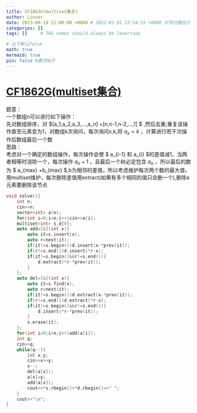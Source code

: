 ```yaml
---
title: CF1862G(multiset集合)
author: Linver
date: 2023-09-19 21:00:00 +0800 # 2022-01-01 13:14:15 +0800 只写日期也行；不写秒也行；这样也行 2022-03-09T00:55:42+08:00
categories: []
tags: []     # TAG names should always be lowercase

# 以下默认false
math: true
mermaid: true
pin: false #置顶帖子
---
```

# [CF1862G(multiset集合)](https://codeforces.com/contest/1862/problem/G)
题意：  
一个数组n可以进行如下操作：  
先对数组排序，对 $[a_1,a_2,a_3,...,a_n] +[n,n-1,n-2,...,1] $ ,然后去重;重复该操作直至元素变为1，对数组k次询问，每次询问x,k,将 $a_x=k$ ，计算进行若干次操作后数组最后一个数  
思路：  
考虑对一个确定的数组操作，每次操作会使 $ a_{i-1} 和 a_{i} $的差值减1，当两者相等时消除一个，每次操作 $a_n+1$ ，且最后一个树必定包含 $a_n$ ，所以最后的数为 $ a_{max} +b_{max} $,b为相邻的差值，所以考虑维护每次两个数的最大值，用multiset维护，每次删除差值用extract(如果有多个相同的值只会删一个),删除a元素要删除该节点  
```c++
void solve(){
	int n;
	cin>>n;
	vector<int> a(n);
	for(int i=0;i<n;i++)cin>>a[i];
	multiset<int> s,d{0};
	auto add=[&](int x){
		auto it=s.insert(x);
		auto r=next(it);
		if(it!=s.begin())d.insert(x-*prev(it));
		if(r!=s.end())d.insert(*r-x);
		if(it!=s.begin()&&r!=s.end()){
			d.extract(*r-*prev(it));
		}
	};
	auto del=[&](int x){
		auto it=s.find(x);
		auto r=next(it);
		if(it!=s.begin())d.extract(x-*prev(it));
		if(r!=s.end())d.extract(*r-x);
		if(it!=s.begin()&&r!=s.end()){
			d.insert(*r-*prev(it));
		}
		s.erase(it);
	};
	for(int i=0;i<n;i++)add(a[i]);
	int q;
	cin>>q;
	while(q--){
		int x,y;
		cin>>x>>y;
		x--;
		del(a[x]);
		a[x]=y;
		add(a[x]);
		cout<<*s.rbegin()+*d.rbegin()<<" ";
	}
	cout<<"\n";
}
``` 
